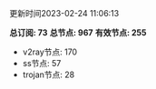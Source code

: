 更新时间2023-02-24 11:06:13

**总订阅: 73**
**总节点: 967**
**有效节点: 255**
- v2ray节点: 170
- ss节点: 57
- trojan节点: 28
